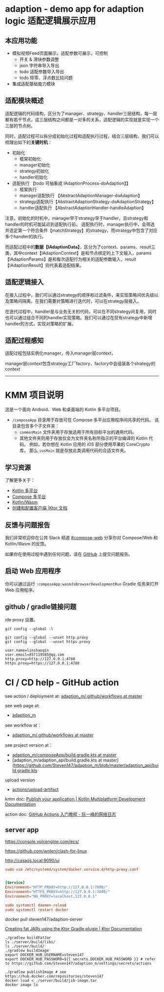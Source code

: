 # adaption - demo app for adaption logic 适配逻辑展示应用

## 本应用功能

- 模拟视频Feed页面展示，适配参数可展示，可控制
  - 开关 & 滑块参数调整
  - json 字符串导入导出
  - todo 适配参数导入导出
  - todo 除零、浮点数比较问题
- 集成适配基础能力模块

## 适配模块概述

适配逻辑的代码结构，区分为了manager、strategy、handler三层结构，每一层都有若干节点，这三层结构之间都是一对多的关系，适配逻辑的实现就是实现一个三层的节点树。

同时，适配过程可以拆分成初始化过程和适配执行过程，结合三层结构，我们可以梳理出如下的**关键时机**：

- 初始化
  - 框架初始化
  - manager初始化
  - strategy初始化
  - handler初始化
- 适配执行 【todo 可抽象成 IAdaptionProcess-doAdaption】】
  - 框架执行
  - manager适配执行 【AbstractAdaptionManager-doAdaption】
  - strategy适配执行【AbstractAdaptionStrategy-doAdaptionStrategy】
  - handler适配执行 【AbstractAdaptionHandler-handleAdaption】

注意，初始化的时机中，manager早于strategy早于handler，且strategy和handler的时机可能延迟到适配执行前。
适配执行时，manager执行中，会筛选并选定第一个符合条件【matchStrategy】的strategy，而strategy中包含了对应多个handler的执行。

而适配过程中的**数据【IAdaptionData】**，区分为了context、params、result三类，其中context【IAdaptionContext】是和节点绑定的上下文输入，params【IAdaptionParams】是和每次适配行为相关的适配参数输入，result【IAdaptionResult】则代表着适配结果。

## 适配逻辑接入

在接入过程中，我们可以通过strategy的顺序和过滤条件，来实现策略间优先级以及策略间隔离。在我们需要对策略进行迭代时，可以在strategy层接入。

在迭代过程中，handler是与业务无关的代码，可以在不同strategy间复用，同时也可以通过组合不同的handler实现策略。我们可以通过在现有strategy中新增handler的方式，实现对策略的扩展。

## 适配过程感知

适配过程包括实例化manager，传入manager层context，

manager层context包含strategy工厂factory，factory中会组装各个strategy的context

---
# KMM 项目说明

这是一个面向 Android、Web 和桌面端的 Kotlin 多平台项目。

* `/composeApp` 目录用于存放可在 Compose 多平台应用程序间共享的代码。
  该目录包含多个子文件夹：
  - `commonMain` 文件夹用于存放适用于所有目标平台的通用代码。
  - 其他文件夹则用于存放仅会为文件夹名称所指示的平台编译的 Kotlin 代码。
    例如，若你想在 Kotlin 应用的 iOS 部分使用苹果的 CoreCrypto 库，
    那么 `iosMain` 就是存放此类调用代码的合适文件夹。

## 学习资源
了解更多关于：
- [Kotlin 多平台](https://www.jetbrains.com/help/kotlin-multiplatform-dev/get-started.html)
- [Compose 多平台](https://github.com/JetBrains/compose-multiplatform/#compose-multiplatform)
- [Kotlin/Wasm](https://kotl.in/wasm/)
- [创建和配置客户端 |Ktor 文档](https://ktor.io/docs/client-create-and-configure.html)

## 反馈与问题报告
我们非常欢迎你在公共 Slack 频道 [#compose-web](https://slack-chats.kotlinlang.org/c/compose-web) 分享你对 Compose/Web 和 Kotlin/Wasm 的反馈。

如果你在使用过程中遇到任何问题，请在 [GitHub](https://github.com/JetBrains/compose-multiplatform/issues) 上提交问题报告。

## 启动 Web 应用程序
你可以通过运行 `:composeApp:wasmJsBrowserDevelopmentRun` Gradle 任务来打开 Web 应用程序。

## github / gradle链接问题

ide proxy 设置。

```shell
git config --global -l
```
```shell
git config --global --unset http.proxy
git config --global --unset https.proxy
```
```
user.name=linshaoqin
user.email=857119585@qq.com
http.proxy=http://127.0.0.1:4780
https.proxy=https://127.0.0.1:4780
```

# CI / CD help - GitHub action

see action / deployment at:
[adaption\_m/.github/workflows at master](https://github.com/Steven147/adaption_m/actions)

see web page at:
- [adaption_m](https://steven147.github.io/adaption_m/)

see workflow at：
- [adaption\_m/.github/workflows at master](https://github.com/Steven147/adaption_m/tree/master/.github/workflows)

see project version at：
- [adaption\_m/composeApp/build.gradle.kts at master](https://github.com/Steven147/adaption_m/blob/master/composeApp/build.gradle.kts)
- [adaption\_m/adaption\_api/build.gradle.kts at master](https://github.com/Steven147/adaption_m/blob/master/adaption_api/build.gradle.kts

upload version
- [actions/upload-artifact](https://github.com/actions/upload-artifact)

kmm doc: [Publish your application | Kotlin Multiplatform Development Documentation](https://www.jetbrains.com/help/kotlin-multiplatform-dev/multiplatform-publish-apps.html)

action doc: [GitHub Actions 入门教程 - 阮一峰的网络日志](https://www.ruanyifeng.com/blog/2019/09/getting-started-with-github-actions.html)

## server app

https://console.volcengine.com/ecs/

https://github.com/wnlen/clash-for-linux

http://casaos.local:9090/ui


```conf
sudo vim /etc/systemd/system/docker.service.d/http-proxy.conf


[Service]
Environment="HTTP_PROXY=http://127.0.0.1:7890/"
Environment="HTTPS_PROXY=http://127.0.0.1:7890/"
Environment="NO_PROXY=localhost,127.0.0.1"

sudo systemctl daemon-reload
sudo systemctl restart docker
```

docker pull steven147/adaption-server

[Creating fat JARs using the Ktor Gradle plugin | Ktor Documentation](https://ktor.io/docs/server-fatjar.html#build)

```shell
./gradlew buildFatJar
ls ./server/build/libs/
ls ./server/build/
./gradlew buildImage
export DOCKER_HUB_USERNAME=steven147
export DOCKER_HUB_PASSWORD=${{ secrets.DOCKER_HUB_PASSWORD }} # refer to https://github.com/Steven147/adaption_m/settings/secrets/actions

./gradlew publishImage # see https://hub.docker.com/repositories/steven147
docker load < ./server/build/jib-image.tar
docker image ls
```